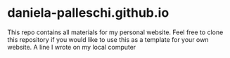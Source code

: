 # daniela-palleschi.github.io

This repo contains all materials for my personal website. Feel free to clone this repository if you would like to use this as a template for your own website.
A line I wrote on my local computer  
